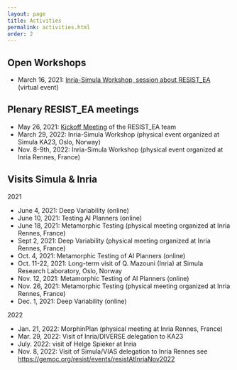 ```yaml
---
layout: page
title: Activities
permalink: activities.html
order: 2
---
```


<link rel="stylesheet" href="{{ site.baseurl }}/css/all.css">
<link rel="stylesheet" type="text/css" href="https://cdnjs.cloudflare.com/ajax/libs/vis/4.20.1/vis.min.css" />
<script type="text/javascript" src="https://cdnjs.cloudflare.com/ajax/libs/vis/4.20.1/vis.min.js"></script>


## Open Workshops

- March 16, 2021: [Inria-Simula Workshop, session about RESIST_EA](http://gemoc.org/resist/events/inriasimula2021) (virtual event)

## Plenary RESIST_EA meetings

 - May 26, 2021: [Kickoff Meeting](http://gemoc.org/resist/events/resist-kickoff2021) of the RESIST_EA team
 - March 29, 2022: Inria-Simula Workshop (physical event organized at Simula KA23, Oslo, Norway)
 - Nov. 8-9th, 2022: Inria-Simula Workshop (physical event organized at Inria Rennes, France)

## Visits Simula & Inria
2021
 - June     4, 2021: Deep Variability (online)
 - June    10, 2021: Testing AI Planners (online)
 - June    18, 2021: Metamorphic Testing (physical meeting organized at Inria Rennes, France)
 - Sept     2, 2021: Deep Variability (physical meeting organized at Inria Rennes, France)
 - Oct.     4, 2021: Metamorphic Testing of AI Planners (online)
 - Oct. 11-22, 2021: Long-term visit of Q. Mazouni (Inria) at Simula Research Laboratory, Oslo, Norway
 - Nov.    12, 2021: Metamorphic Testing of AI Planners (online)
 - Nov.    26, 2021: Metamorphic Testing (physical meeting organized at Inria Rennes, France)
 - Dec.     1, 2021: Deep Variability (online)

2022
 - Jan.    21, 2022: MorphinPlan (physical meeting at Inria Rennes, France)
 - Mar.    29, 2022: Visit of Inria/DIVERSE delegation to KA23
 - July.    2022: visit of Helge Spieker at Inria 
 - Nov.     8, 2022: Visit of Simula/VIAS delegation to Inria Rennes see https://gemoc.org/resist/events/resistAtInriaNov2022 
